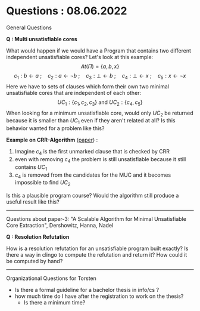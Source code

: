 # Questions : 08.06.2022

General Questions

**Q : Multi unsatisfiable cores**

What would happen if we would have a Program that contains two different independent unsatisfiable cores? Let's look at this example:
$$
At(\Pi) = \{a,b,x\}
$$
$$
c_1 : b \leftarrow a\ ;\quad c_2: a \leftarrow \lnot b\ ; \quad c_3 : \bot \leftarrow b\ ;\quad c_4 : \bot \leftarrow x\ ;\quad c_5 : x \leftarrow \lnot x
$$
Here we have to sets of clauses which form their own two minimal unsatisfiable cores that are independent of each other: 
$$
UC_1:\{c_1, c_2, c_3\} \text{ and } UC_2:\{c_4, c_5\}
$$
When looking for a minimum unsatisfiable core, would only $UC_2$ be returned because it is smaller than $UC_1$ even if they aren't related at all? Is this behavior wanted for a problem like this?

__Example on CRR-Algorithm__ ([paper](https://www.cs.tau.ac.il/~nachum/papers/ScalableAlgorithm.pdf)) :

1. Imagine $c_4$ is the first unmarked clause that is checked by CRR
2. even with removing $c_4$ the problem is still unsatisfiable because it still contains $UC_1$ 
3. $c_4$ is removed from the candidates for the MUC and it becomes impossible to find $UC_2$

Is this a plausible program course? Would the algorithm still produce a useful result like this?

***

Questions about paper-3: "A Scalable Algorithm for Minimal Unsatisfiable Core Extraction", Dershowitz, Hanna, Nadel

**Q : Resolution Refutation**

How is a resolution refutation for an unsatisfiable program built exactly? Is there a way in clingo to compute the refutation and return it? How could it be computed by hand?

***

Organizational Questions for Torsten

+ Is there a formal guideline for a bachelor thesis in info/cs ?
+ how much time do I have after the registration to work on the thesis?
	+ Is there a minimum time?
